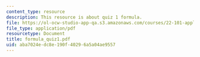 ```yaml
---
content_type: resource
description: This resource is about quiz 1 formula.
file: https://ol-ocw-studio-app-qa.s3.amazonaws.com/courses/22-101-applied-nuclear-physics-fall-2006/aba7024edc8e190f40296a5a04ae9557_formula_quiz1.pdf
file_type: application/pdf
resourcetype: Document
title: formula_quiz1.pdf
uid: aba7024e-dc8e-190f-4029-6a5a04ae9557
---
```

